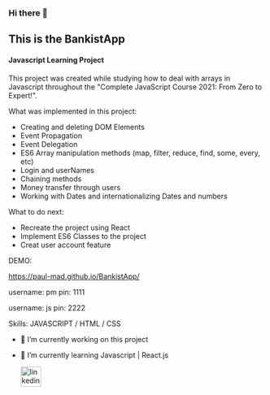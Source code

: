 ### Hi there 👋

## This is the BankistApp
#### Javascript Learning Project
This project was created while studying how to deal with arrays in Javascript throughout the "Complete JavaScript Course 2021: From Zero to Expert!".

What was implemented in this project:

- Creating and deleting DOM Elements 
- Event Propagation
- Event Delegation
- ES6 Array manipulation methods (map, filter, reduce, find, some, every, etc) 
- Login and userNames
- Chaining methods
- Money transfer through users
- Working with Dates and internationalizing Dates and numbers


What to do next:
- Recreate the project using React
- Implement ES6 Classes to the project
- Creat user account feature


DEMO:

https://paul-mad.github.io/BankistApp/

username: pm
pin: 1111

username: js
pin: 2222




Skills:  JAVASCRIPT / HTML / CSS

- 🔭 I’m currently working on this project 
- 🌱 I’m currently learning Javascript | React.js 

  [<img src='https://cdn.jsdelivr.net/npm/simple-icons@3.0.1/icons/linkedin.svg' alt='linkedin' height='40'>](https://www.linkedin.com/in/paulomad/)  

